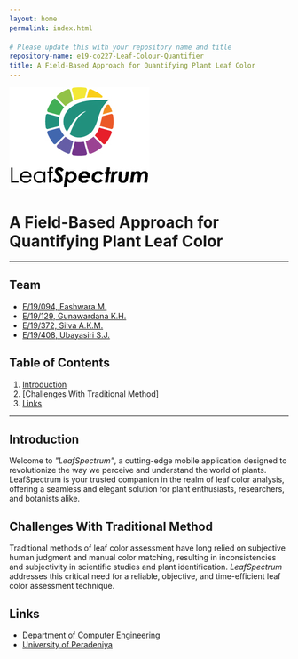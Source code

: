 ```yaml
---
layout: home
permalink: index.html

# Please update this with your repository name and title
repository-name: e19-co227-Leaf-Colour-Quantifier
title: A Field-Based Approach for Quantifying Plant Leaf Color
---
```


[comment]: # "This is the standard layout for the project, but you can clean this and use your own template"

![Logo](./images/blacklogo.jpg)

# A Field-Based Approach for Quantifying Plant Leaf Color

---

<!-- 
This is a sample image, to show how to add images to your page. To learn more options, please refer [this](https://projects.ce.pdn.ac.lk/docs/faq/how-to-add-an-image/)

![Sample Image](./images/sample.png)
 -->
## Team
-  [E/19/094, Eashwara M.](https://people.ce.pdn.ac.lk/students/e19/094/)
-  [E/19/129, Gunawardana K.H.](https://people.ce.pdn.ac.lk/students/e19/129/)
-  [E/19/372, Silva A.K.M.](https://people.ce.pdn.ac.lk/students/e19/372/)
-  [E/19/408, Ubayasiri S.J.](https://people.ce.pdn.ac.lk/students/e19/408/)

## Table of Contents
1. [Introduction](#introduction)
2. [Challenges With Traditional Method]
3. [Links](#links)

---

## Introduction

Welcome to <em>"LeafSpectrum"</em>, a cutting-edge mobile application designed to revolutionize the way we perceive and understand the world of plants. LeafSpectrum is your trusted companion in the realm of leaf color analysis, offering a seamless and elegant solution for plant enthusiasts, researchers, and botanists alike.

## Challenges With Traditional Method

Traditional methods of leaf color assessment have long relied on subjective human judgment and manual color matching, resulting in inconsistencies and subjectivity in scientific studies and plant identification.
<em>LeafSpectrum</em> addresses this critical need for a reliable, objective, and time-efficient leaf color assessment technique.


## Links

- [Department of Computer Engineering](http://www.ce.pdn.ac.lk/)
- [University of Peradeniya](https://eng.pdn.ac.lk/)


[//]: # (Please refer this to learn more about Markdown syntax)
[//]: # (https://github.com/adam-p/markdown-here/wiki/Markdown-Cheatsheet)
